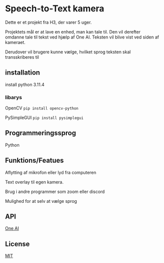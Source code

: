 # Speech-to-Text kamera
Dette er et projekt fra H3, der varer 5 uger.

Projektets mål er at lave en enhed, man kan tale til. Den vil derefter omdanne tale til tekst ved hjælp af One AI. Teksten vil blive vist ved siden af kameraet. 

Derudover vil brugere kunne vælge, hvilket sprog teksten skal transskriberes til

## installation
install python 3.11.4 

### libarys
OpenCV ```pip install opencv-python ```

PySimpleGUI ```pip install pysimplegui```


## Programmeringssprog
Python

## Funktions/Featues
Aflytting af mikrofon eller lyd fra computeren

Text overlay til egen kamera.

Brug i andre programmer som zoom eller discord

Mulighed for at selv at vælge sprog

## API
[One AI](https://studio.oneai.com/)

## License
[MIT](https://choosealicense.com/licenses/mit/)

